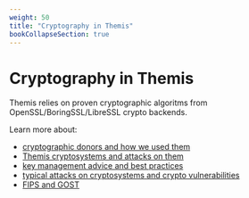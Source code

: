 ```yaml
---
weight: 50
title: "Cryptography in Themis"
bookCollapseSection: true
---
```



# Cryptography in Themis


Themis relies on proven cryptographic algoritms from OpenSSL/BoringSSL/LibreSSL crypto backends. 

Learn more about:

* [cryptographic donors and how we used them](/docs/themis/crypto-theory/cryptographic-donors/) 
* [Themis cryptosystems and attacks on them](/docs/themis/crypto-theory/crypto-systems/) 
* [key management advice and best practices](/docs/themis/crypto-theory/key-management/) 
* [typical attacks on cryptosystems and crypto vulnerabilities](/docs/themis/crypto-theory/theory-of-attacks-and-cryptoanalysis/) 
* [FIPS and GOST](/docs/themis/crypto-theory/fips-and-gost/)